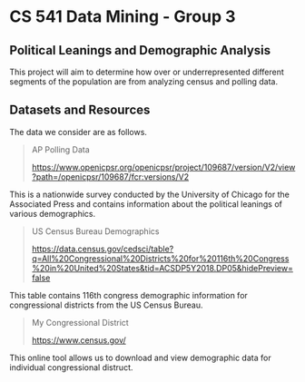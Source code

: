 # CS 541 Data Mining - Group 3

## Political Leanings and Demographic Analysis
This project will aim to determine how over or underrepresented different segments of the population are from analyzing census and polling data.


## Datasets and Resources
The data we consider are as follows.

> AP Polling Data
> 
>https://www.openicpsr.org/openicpsr/project/109687/version/V2/view?path=/openicpsr/109687/fcr:versions/V2

This is a nationwide survey conducted by the University of Chicago for the Associated Press and contains information about the political leanings of various demographics.

> US Census Bureau Demographics
> 
>https://data.census.gov/cedsci/table?q=All%20Congressional%20Districts%20for%20116th%20Congress%20in%20United%20States&tid=ACSDP5Y2018.DP05&hidePreview=false

This table contains 116th congress demographic information for congressional districts from the US Census Bureau. 


> My Congressional District
> 
> https://www.census.gov/

This online tool allows us to download and view demographic data for individual congressional distruct.
